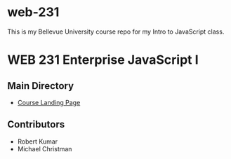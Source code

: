 # web-231
This is my Bellevue University course repo for my Intro to JavaScript class.
<h1>WEB 231 Enterprise JavaScript I</h1>
<h2>Main Directory</h2>
<ul>
  <li><a href="https://michaelchristman1999.github.io/web-231/week-1/">Course Landing Page</a></li>
 </ul>
<h2>Contributors</h2>
<ul>
  <li>Robert Kumar</li>
  <li>Michael Christman</li>
 </ul>
